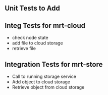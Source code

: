 ## Unit Tests to Add

## Integ Tests for mrt-cloud
- check node state
- add file to cloud storage
- retrieve file

## Integration Tests for mrt-store
- Call to running storage service
- Add object to cloud storage
- Retrieve object from cloud storage
